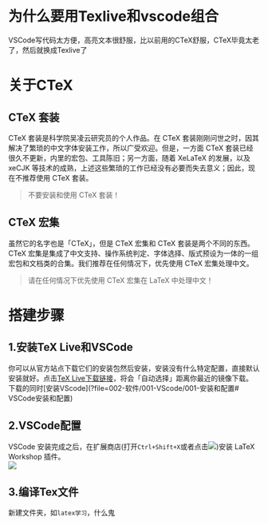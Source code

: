 # 为什么要用Texlive和vscode组合
VSCode写代码太方便，高亮文本很舒服，比以前用的CTeX舒服，CTeX毕竟太老了，然后就换成Texlive了

# 关于CTeX
## CTeX 套装
CTeX 套装是科学院吴凌云研究员的个人作品。在 CTeX 套装刚刚问世之时，因其解决了繁琐的中文字体安装工作，所以广受欢迎。但是，一方面 CTeX 套装已经很久不更新，内里的宏包、工具陈旧；另一方面，随着 XeLaTeX 的发展，以及 xeCJK 等技术的成熟，上述这些繁琐的工作已经没有必要而失去意义；因此，现在不推荐使用 CTeX 套装。
>不要安装和使用 CTeX 套装！

## CTeX 宏集
虽然它的名字也是「CTeX」，但是 CTeX 宏集和 CTeX 套装是两个不同的东西。CTeX 宏集是集成了中文支持、操作系统判定、字体选择、版式预设为一体的一组宏包和文档类的合集。我们推荐在任何情况下，优先使用 CTeX 宏集处理中文。
>请在任何情况下优先使用 CTeX 宏集在 LaTeX 中处理中文！

# 搭建步骤
## 1.安装TeX Live和VSCode

你可以从官方站点下载它们的安装包然后安装，安装没有什么特定配置，直接默认安装就好。点击[TeX Live下载链接](http://mirror.ctan.org/systems/texlive/Images/texlive2019.iso)，将会「自动选择」距离你最近的镜像下载。下载的同时[安装VScode](?file=002-软件/001-VScode/001-安装和配置# VSCode安装和配置)

## 2.VSCode配置

VSCode 安装完成之后，在扩展商店(打开`Ctrl+Shift+X`或者点击![](assets/002/001/001-1571841411663.png=-30))安装 LaTeX Workshop 插件。  
![](assets/002/003/01-1572056689537.png=-300)

## 3.编译Tex文件
新建文件夹，如`latex学习`，什么鬼

